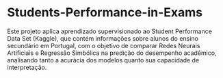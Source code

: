 # Students-Performance-in-Exams
Este projeto aplica aprendizado supervisionado ao Student Performance Data Set (Kaggle), que contém informações sobre alunos do ensino secundário em Portugal, com o objetivo de comparar Redes Neurais Artificiais e Regressão Simbólica na predição do desempenho acadêmico, analisando tanto a acurácia dos modelos quanto sua capacidade de interpretação.
